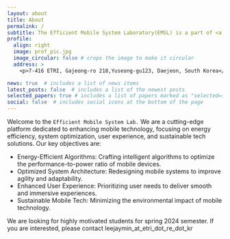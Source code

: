 ```yaml
---
layout: about
title: About
permalink: /
subtitle: The Efficient Mobile System Laboratory(EMSL) is a part of <a href='https://www.ust.ac.kr/prog/campus/campus_eng/sub36_04/36/majorView.do?majorNo=71&kind=information'>Department of AI at UST ETRI Campus</a>. Gajeong-ro 218, Yuseong-gu, Daejoen South Korea.
profile:
  align: right
  image: prof_pic.jpg
  image_circular: false # crops the image to make it circular
  address: >
    <p>7-416 ETRI, Gajeong-ro 218,Yuseong-gu123, Daejeon, South Korea</p>

news: true  # includes a list of news items
latest_posts: false  # includes a list of the newest posts
selected_papers: true # includes a list of papers marked as "selected={true}"
social: false  # includes social icons at the bottom of the page
---
```

Welcome to the `Efficient Mobile System Lab.`
We are a cutting-edge platform dedicated to enhancing mobile technology, focusing on energy efficiency, system optimization, user experience, and sustainable tech solutions. Our key objectives are:
- Energy-Efficient Algorithms: Crafting intelligent algorithms to optimize the performance-to-power ratio of mobile devices.
- Optimized System Architecture: Redesigning mobile systems to improve agility and adaptability.
- Enhanced User Experience: Prioritizing user needs to deliver smooth and immersive experiences.
- Sustainable Mobile Tech: Minimizing the environmental impact of mobile technology.

We are looking for highly motivated students for spring 2024 semester. If you are interested, please contact leejaymin_at_etri_dot_re_dot_kr 

